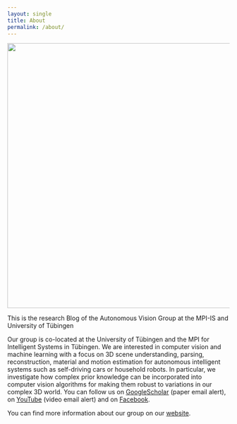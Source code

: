 ```yaml
---
layout: single
title: About
permalink: /about/
---
```

<div style="text-align: center">
<img src="{{ site.baseurl }}/assets/images/avg_group.jpg" width="600" />
</div>

This is the research Blog of the Autonomous Vision Group at the MPI-IS and University of Tübingen 

Our group is co-located at the University of Tübingen and the MPI for Intelligent Systems in Tübingen. We are interested in computer vision and machine learning with a focus on 3D scene understanding, parsing, reconstruction, material and motion estimation for autonomous intelligent systems such as self-driving cars or household robots. In particular, we investigate how complex prior knowledge can be incorporated into computer vision algorithms for making them robust to variations in our complex 3D world. You can follow us on [GoogleScholar](https://scholar.google.ca/citations?user=SrVnrPcAAAAJ&hl=en) (paper email alert), on [YouTube](https://www.youtube.com/user/cvlibs) (video email alert) and on [Facebook](https://www.facebook.com/andreas.geiger.395). 

You can find more information about our group on our [website](https://avg.is.tuebingen.mpg.de/). 